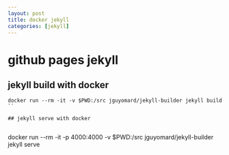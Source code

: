 ```yaml
---
layout: post
title: docker jekyll
categories: [jekyll]
---
```


# github pages jekyll

## jekyll build with docker

```
docker run --rm -it -v $PWD:/src jguyomard/jekyll-builder jekyll build
``

## jekyll serve with docker


```
docker run --rm -it -p 4000:4000 -v $PWD:/src jguyomard/jekyll-builder jekyll serve

```
